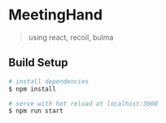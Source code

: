 # MeetingHand 

> using react, recoil, bulma

## Build Setup

```bash
# install dependencies
$ npm install

# serve with hot reload at localhost:3000
$ npm run start
